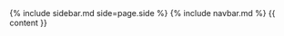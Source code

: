 <!DOCTYPE html>
<html lang="en">
  <head>
    <meta charset="UTF-8" />
    <meta name="viewport" content="width=device-width, initial-scale=1.0" />
    <title>Web development</title>
    <link rel="stylesheet" href={{ "/style.css" | relative_url}}>
  </head>

  <body>
    {% include sidebar.md side=page.side %}
    {% include navbar.md %} 
    {{ content }}
  </body>
</html>
